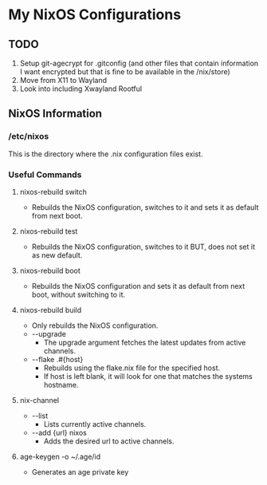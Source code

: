 # My NixOS Configurations

## TODO
1. Setup git-agecrypt for .gitconfig (and other files that contain information I want encrypted but that is fine to be available in the /nix/store)
2. Move from X11 to Wayland
3. Look into including Xwayland Rootful

## NixOS Information

### /etc/nixos

This is the directory where the .nix configuration files exist.  

### Useful Commands

1. nixos-rebuild switch  
   - Rebuilds the NixOS configuration, switches to it and sets it as default from next boot.  
2. nixos-rebuild test  
   - Rebuilds the NixOS configuration, switches to it BUT, does not set it as new default.  
3. nixos-rebuild boot  
   - Rebuilds the NixOS configuration and sets it as default from next boot, without switching to it.  
4. nixos-rebuild build  
   - Only rebuilds the NixOS configuration.  
   - --upgrade  
     - The upgrade argument fetches the latest updates from active channels.  
   - --flake  .#{host}
     - Rebuilds using the flake.nix file for the specified host.  
     - If host is left blank, it will look for one that matches the systems hostname.  

5. nix-channel  
   - --list  
     - Lists currently active channels.  
   - --add {url} nixos  
     - Adds the desired url to active channels.  

6. age-keygen -o ~/.age/id
   - Generates an age private key
